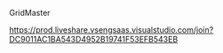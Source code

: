 GridMaster

https://prod.liveshare.vsengsaas.visualstudio.com/join?DC9011AC1BA543D4952B19741F53EFB543EB
